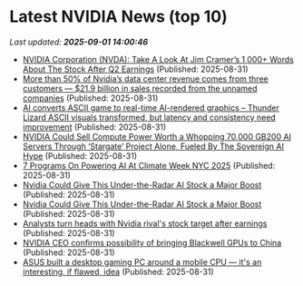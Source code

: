 # Latest NVIDIA News (top 10)
_Last updated: **2025-09-01 14:00:46**_

- [NVIDIA Corporation (NVDA): Take A Look At Jim Cramer’s 1,000+ Words About The Stock After Q2 Earnings](https://finance.yahoo.com/news/nvidia-corporation-nvda-look-jim-135827967.html) (Published: 2025-08-31)
- [More than 50% of Nvidia’s data center revenue comes from three customers — $21.9 billion in sales recorded from the unnamed companies](https://www.tomshardware.com/tech-industry/more-than-50-percent-of-nvidias-data-center-revenue-comes-from-three-customers-usd21-9-billion-in-sales-recorded-from-the-unnamed-companies) (Published: 2025-08-31)
- [AI converts ASCII game to real-time AI-rendered graphics – Thunder Lizard ASCII visuals transformed, but latency and consistency need improvement](https://www.tomshardware.com/tech-industry/artificial-intelligence/ai-converts-ascii-game-to-real-time-ai-rendered-graphics-thunder-lizard-ascii-visuals-transformed-but-latency-and-consistency-need-improvement) (Published: 2025-08-31)
- [NVIDIA Could Sell Compute Power Worth a Whopping 70,000 GB200 AI Servers Through ‘Stargate’ Project Alone, Fueled By The Sovereign AI Hype](https://wccftech.com/nvidia-could-sell-compute-power-worth-70000-gb200-ai-servers-through-stargate/) (Published: 2025-08-31)
- [7 Programs On Powering AI At Climate Week NYC 2025](https://www.forbes.com/sites/jonmcgowan/2025/08/31/7-programs-on-powering-ai-at-climate-week-nyc-2025/) (Published: 2025-08-31)
- [Nvidia Could Give This Under-the-Radar AI Stock a Major Boost](https://biztoc.com/x/b929f00fc5b05795) (Published: 2025-08-31)
- [Nvidia Could Give This Under-the-Radar AI Stock a Major Boost](https://consent.yahoo.com/v2/collectConsent?sessionId=1_cc-session_1b2e402d-f591-4933-a697-766bf1525715) (Published: 2025-08-31)
- [Analysts turn heads with Nvidia rival's stock target after earnings](https://biztoc.com/x/62a5ca93c5bb1252) (Published: 2025-08-31)
- [NVIDIA CEO confirms possibility of bringing Blackwell GPUs to China](http://technode.com/2025/08/31/nvidia-ceo-confirms-possibility-of-bringing-blackwell-gpus-to-china/) (Published: 2025-08-31)
- [ASUS built a desktop gaming PC around a mobile CPU — it's an interesting, if flawed, idea](https://www.windowscentral.com/hardware/asus/asus-tuf-gaming-t500-desktop-review) (Published: 2025-08-31)
